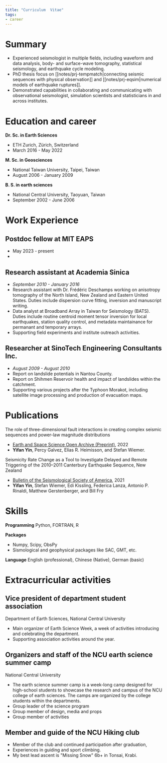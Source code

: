 ```yaml
---
title: "Curriculum  Vitae"
tags:
- career
---
```

# Summary
- Experienced seismologist in multiple fields, including waveform and data analysis, body- and surface-wave tomography, statistical seismology, and earthquake cycle modeling.
- PhD thesis focus on [[notes/prj-tempmatch|connecting seismic sequences with physical observation]] and [[notes/prj-eqsim|numerical models of earthquake ruptures]].
- Demonstrated capabilities in collaborating and communicating with observational seismologist, simulation scientists and statisticians in and across institutes.

# Education and career

**Dr. Sc. in Earth Sciences**
- ETH Zurich, Zürich, Switzerland
- March 2016 - May 2022

**M. Sc. in Geosciences**
- National Taiwan University, Taipei, Taiwan
- August 2006 - January 2009

**B. S. in earth sciences**
- National Central University, Taoyuan, Taiwan
- September 2002 - June 2006

# Work Experience

## Postdoc fellow at MIT EAPS
- May 2023 - present
- 

## Research assistant at Academia Sinica
- *September 2010 - January 2016*
- Research assistant with Dr. Frédéric Deschamps working on anisotropy tomography of the North Island, New Zealand and Eastern United States. Duties include dispersion curve fitting, inversion and manuscript writing.
- Data analyst at Broadband Array in Taiwan for Seismology (BATS). Duties include routine centroid moment tensor inversion for local earthquakes, station quality control, and metadata maintainance for permanant and temporary arrays.
- Supporting field experiments and institute outreach activities.

## Researcher at SinoTech Engineering Consultants Inc.
- *August 2009 - August 2010*
- Report on landslide potentials in Nantou County.
- Report on Shihmen Reservoir health and impact of landslides within the catchment.
- Supporting various projects after the Typhoon Morakot, including satellite image processing and production of evacuation maps.

# Publications

The role of three-dimensional fault interactions in creating complex seismic sequences and power-law magnitude distributions
-  [Earth and Space Science Open Archive (Preprint)](https://www.essoar.org/doi/abs/10.1002/essoar.10510908.1), 2022
- **Yifan Yin**, Percy Galvez, Elías R. Heimisson, and Stefan Wiemer.

Seismicity Rate Change as a Tool to Investigate Delayed and Remote Triggering of the 2010–2011 Canterbury Earthquake Sequence, New Zealand
- [Bulletin of the Seismological Society of America](https://doi.org/10.1785/0120210006), 2021
- **Yifan Yin**, Stefan Wiemer, Edi Kissling, Federica Lanza, Antonio P. Rinaldi, Matthew Gerstenberger, and Bill Fry

# Skills

**Programming**
Python, FORTRAN, R

**Packages**
- Numpy, Scipy, ObsPy
- Sismological and geophysical packages like SAC, GMT, etc.

**Language**
English (professional), Chinese (Native), German (basic) 

# Extracurricular activities

## Vice president of department student association
Department of Earth Sciences, National Central University
- Main organizer of Earth Science Week, a week of activities introducing and celebrating the department.
- Supporting association activities around the year.

## Organizers and staff of the NCU earth science summer camp

National Central University
- The earth science summer camp is a week-long camp designed for high-school students to showcase the research and campus of the NCU college of earth sciences. The camps are organized by the college students within the departments.
- Group leader of the science program
- Group member of design, media and props
- Group member of activities

## Member and guide of the NCU Hiking club

- Member of the club and continued participation after graduation,
- Experiences in guiding and sport climbing.
- My best lead ascent is "Missing Snow" 6b+ in Tonsai, Krabi. 